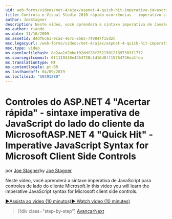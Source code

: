 ```yaml
---
uid: web-forms/videos/net-4/ajax/aspnet-4-quick-hit-imperative-javascript-syntax-for-microsoft-client-side-controls
title: Controla o Visual Studio 2010 rápido ocorrências - imperativo sintaxe JavaScript do lado do cliente da Microsoft | Microsoft Docs
author: JoeStagner
description: Neste vídeo, você aprenderá a sintaxe imperativa de JavaScript para controles de lado do cliente Microsoft.
ms.author: riande
ms.date: 11/16/2009
ms.assetid: d4df6c61-9ca2-4e7c-8b65-749847f15d2c
msc.legacyurl: /web-forms/videos/net-4/ajax/aspnet-4-quick-hit-imperative-javascript-syntax-for-microsoft-client-side-controls
msc.type: video
ms.openlocfilehash: 8e2aa1d2bbef02ddf26f252150121897383f1772
ms.sourcegitcommit: 0f1119340e4464720cfd16d0ff15764746ea1fea
ms.translationtype: MT
ms.contentlocale: pt-BR
ms.lasthandoff: 04/09/2019
ms.locfileid: "59391280"
---
```

# <a name="aspnet-4-quick-hit---imperative-javascript-syntax-for-microsoft-client-side-controls"></a><span data-ttu-id="55bc2-103">Controles do ASP.NET 4 "Acertar rápida" - sintaxe imperativa de JavaScript do lado do cliente da Microsoft</span><span class="sxs-lookup"><span data-stu-id="55bc2-103">ASP.NET 4 "Quick Hit" - Imperative JavaScript Syntax for Microsoft Client Side Controls</span></span>

<span data-ttu-id="55bc2-104">por [Joe Stagner](https://github.com/JoeStagner)</span><span class="sxs-lookup"><span data-stu-id="55bc2-104">by [Joe Stagner](https://github.com/JoeStagner)</span></span>

<span data-ttu-id="55bc2-105">Neste vídeo, você aprenderá a sintaxe imperativa de JavaScript para controles de lado do cliente Microsoft.</span><span class="sxs-lookup"><span data-stu-id="55bc2-105">In this video you will learn the imperative JavaScript syntax for Microsoft client side controls.</span></span> 

[<span data-ttu-id="55bc2-106">&#9654;Assista ao vídeo (10 minutos)</span><span class="sxs-lookup"><span data-stu-id="55bc2-106">&#9654; Watch video (10 minutes)</span></span>](https://channel9.msdn.com/Blogs/ASP-NET-Site-Videos/aspnet-4-quick-hit-imperative-javascript-syntax-for-microsoft-client-side-controls)

> [!div class="step-by-step"]
> [<span data-ttu-id="55bc2-107">Avançar</span><span class="sxs-lookup"><span data-stu-id="55bc2-107">Next</span></span>](aspnet-4-quick-hit-the-scriptloader.md)
